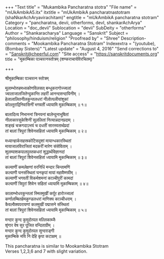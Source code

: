 +++
"Text title" = "Mukambika Pancharatna stotra"
"File name" = "mUkAmbikA5.itx"
itxtitle = "mUkAmbikA pancharatnastotram (shaNkarAchAryavirachitam)"
engtitle = "mUkAmbikA pancharatna stotram"
Category = "pancharatna, devii, otherforms, devI, shankarAchArya"
Location = "doc_devii"
Sublocation = "devii"
SubDeity = "otherforms"
Author = "Shankaracharya"
Language = "Sanskrit"
Subject = "philosophy/hinduism/religion"
"Proofread by" = "Shree"
Description-comments = "Mookambika Pancharatna Stotram"
Indexextra = "(youtube), (Bombay Sisters)"
"Latest update" = "August 4, 2016"
"Send corrections to" = "Sanskrit@cheerful.com"
"Site access" = "https://sanskritdocuments.org"
title = "मूकाम्बिका पञ्चरत्नस्तोत्रम् (शण्कराचार्यविरचितम्)"

+++
  
 श्रीमूकाम्बिका पञ्चरत्न स्तोत्रम्   
  
मूलाम्भोरुहमध्यकोणविलसत् बन्धूकरागोज्ज्वलां  
ज्वालाजालजितेन्दुकान्ति लहरीं आनन्दसन्दायिनीम् ।  
हेलालालितनीलकुन्तलधरां नीलोत्पलीयांशुकां  
कोल्लूराद्रिनिवासिनीं भगवतीं ध्यायामि मूकाम्बिकाम् ॥ १॥  
  
बालादित्य निभाननां त्रिनयनां बालेन्दुनाभूषितां  
नीलाकारसुकेशिनीं सुललितां नित्यान्नदानप्रदाम् ।  
शङ्खं चक्रगदाऽभयं च दधतीं सारस्वतार्थप्रदां  
तां बालां त्रिपुरां शिवेनसहितां ध्यायामि मूकाम्बिकाम् ॥ २॥  
  
मध्यान्हार्कसहस्रकोटिसदृशां मायान्धकारस्थितां  
मायाजालविराजितां मदकरीं मारेण संसेविताम् ।  
शूलम्पाशकपालपुस्तकधरां शुद्धार्थविज्ञानदां  
तां बालां त्रिपुरां शिवेनसहितां ध्यायामि मूकाम्बिकाम् ॥ ३॥  
  
कल्याणीं कमलेक्षणां वरनिधिं मन्दार चिन्तामणिं  
कल्याणी घनसंस्थितां घनकृपां मायां महावैष्णवीम् ।  
कल्याणीं भगवतीं विकर्मशमनां काञ्चीपुरीं कामदां  
कल्याणीं त्रिपुरां शिवेन सहितां ध्यायामि मूकाम्बिकाम् ॥ ४॥  
  
कालाम्भोधरकुन्तलां स्मितमुखीं कर्पूर हारोज्ज्वलां  
कर्णालम्बितहेमकुण्डलधरां माणिक्य काञ्चीधराम् ।  
कैवल्यैक्यपरायणां कलमुखीं पद्मासने संस्थितां  
तां बालां त्रिपुरां शिवेनसहितां ध्यायामि मूकाम्बिकाम् ॥ ५॥  
  
मन्दार कुन्द कुमुदोत्पल मल्लिकाब्जैः  
      शृंगार वेष सुर पूजित वन्दिताग्रीम् ।  
मन्दार कुन्द कुमुदोत्पल सुन्दराङ्गी  
      मूकाम्बिके मयि नि देहि कृपा कटाक्षम् ॥  
  
  
This pancharatna is similar to Mookambika Stotram  
Verses 1,2,3,6 and 7 with slight variation.  
  

